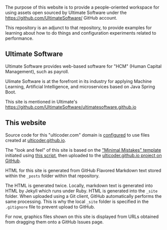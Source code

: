 The purpose of this website is to provide a people-oriented workspace for 
using assets open sourced by Ultimate Software under the 
<a target="_blank" href="https://github.com/UltimateSoftware/">
https://github.com/UltimateSoftware/</a> GitHub account.

This repository is an adjunct to that repository, 
to provide examples for learning about how to do things
and configuration experiments related to performance.

## Ultimate Software

Ultimate Software provides web-based software for "HCM" (Human Capital Management),
such as payroll.

Ulimate Software is at the forefront in its industry for applying Machine Learning, Artificial Intelligence, and 
microservices based on Java Spring Boot.

This site is mentioned in Ultimate's
<a target="_blank" href="https://github.com/UltimateSoftware/ultimatesoftware.github.io">
https://github.com/UltimateSoftware/ultimatesoftware.github.io</a>

## This website

Source code for this "ulticoder.com" domain is 
<a target="_blank" href="https://help.github.com/articles/using-a-custom-domain-with-github-pages/">
configured</a> to use files created at
<a target="_blank" href="https://ulticoder.github.io">ulticoder.github.io</a>.

The "look and feel" of this site is based on the 
<a target="_blank" href="https://github.com/mmistakes/minimal-mistakes/">
"Minimal Mistakes" template</a> initiated using
<a target="_blank" href="https://github.com/mmistakes/minimal-mistakes/issues/280#event-848084392">
this script</a>, then uploaded to the
<a target="_blank" href="https://github.com/ulticoder/ulticoder.github.io">ulticoder.github.io project on GitHub</a>.

HTML for this site is generated from GitHub Flavored Markdown text stored within the `_posts` folder within that repository.

The HTML is generated twice. Locally, markdown text is generated into HTML by Jekyll which runs under Ruby.
HTML is generated into the `_site` folder.
When uploaded using a Git client, GitHub automatically performs the same processing.
This is why the local `_site` folder is specified in the `.gitignore` file to prevent upload to GitHub.

For now, graphics files shown on this site is displayed from URLs obtained from dragging them onto a GitHub Issues page.

